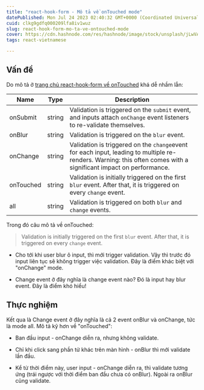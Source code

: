 ```yaml
---
title: "react-hook-form - Mô tả về onTouched mode"
datePublished: Mon Jul 24 2023 02:40:32 GMT+0000 (Coordinated Universal Time)
cuid: clkg9gdfq000209lfa8iv1wuz
slug: react-hook-form-mo-ta-ve-ontouched-mode
cover: https://cdn.hashnode.com/res/hashnode/image/stock/unsplash/jLwVAUtLOAQ/upload/70595cae5cae9daa59297eddc29fffa2.jpeg
tags: react-vietnamese

---
```


## Vấn đề

Do mô tả ở [trang chủ react-hook-form về onTouched](https://www.react-hook-form.com/api/useform/#mode) khá dễ nhầm lẫn:

| Name | Type | Description |
| --- | --- | --- |
| onSubmit | string | Validation is triggered on the `submit` event, and inputs attach `onChange` event listeners to re-validate themselves. |
| onBlur | string | Validation is triggered on the `blur` event. |
| onChange | string | Validation is triggered on the `change`event for each input, leading to multiple re-renders. Warning: this often comes with a significant impact on performance. |
| onTouched | string | Validation is initially triggered on the first `blur` event. After that, it is triggered on every `change` event. |
| all | string | Validation is triggered on both `blur` and `change` events. |

Trong đó câu mô tả về onTouched:

> Validation is initially triggered on the first `blur` event. After that, it is triggered on every `change` event.

* Cho tới khi user blur ô input, thì mới trigger validation. Vậy thì trước đó input liên tục sẽ không trigger việc validation. Đây là điểm khác biệt với "onChange" mode.
    
* Change event ở đây nghĩa là change event nào? Đó là input hay blur event. Đây là điểm khó hiểu!
    

## Thực nghiệm

Kết qua là Change event ở đây nghĩa là cả 2 event onBlur và onChange, tức là mode all. Mô tả kỹ hơn về "onTouched":

* Ban đầu input - onChange diễn ra, nhưng không validate.
    
* Chỉ khi click sang phần tử khác trên màn hình - onBlur thì mới validate lần đầu.
    
* Kể từ thời điểm này, user input - onChange diễn ra, thì validate tương ứng (trái ngược với thời điểm ban đầu chưa có onBlur). Ngoài ra onBlur cũng validate.